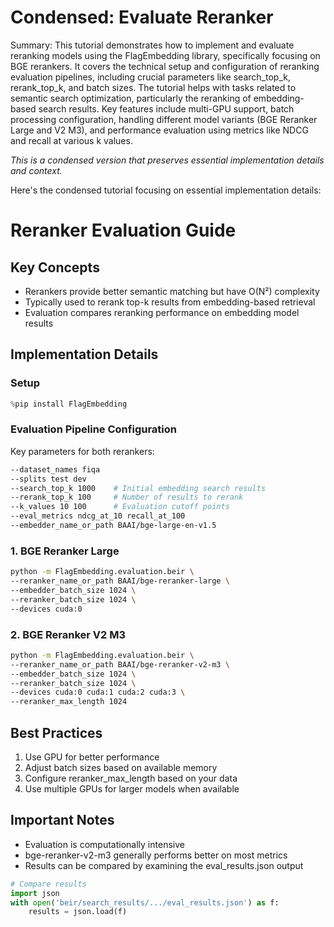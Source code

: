 # Condensed: Evaluate Reranker

Summary: This tutorial demonstrates how to implement and evaluate reranking models using the FlagEmbedding library, specifically focusing on BGE rerankers. It covers the technical setup and configuration of reranking evaluation pipelines, including crucial parameters like search_top_k, rerank_top_k, and batch sizes. The tutorial helps with tasks related to semantic search optimization, particularly the reranking of embedding-based search results. Key features include multi-GPU support, batch processing configuration, handling different model variants (BGE Reranker Large and V2 M3), and performance evaluation using metrics like NDCG and recall at various k values.

*This is a condensed version that preserves essential implementation details and context.*

Here's the condensed tutorial focusing on essential implementation details:

# Reranker Evaluation Guide

## Key Concepts
- Rerankers provide better semantic matching but have O(N²) complexity
- Typically used to rerank top-k results from embedding-based retrieval
- Evaluation compares reranking performance on embedding model results

## Implementation Details

### Setup
```python
%pip install FlagEmbedding
```

### Evaluation Pipeline Configuration

Key parameters for both rerankers:
```bash
--dataset_names fiqa
--splits test dev
--search_top_k 1000    # Initial embedding search results
--rerank_top_k 100     # Number of results to rerank
--k_values 10 100      # Evaluation cutoff points
--eval_metrics ndcg_at_10 recall_at_100
--embedder_name_or_path BAAI/bge-large-en-v1.5
```

### 1. BGE Reranker Large
```bash
python -m FlagEmbedding.evaluation.beir \
--reranker_name_or_path BAAI/bge-reranker-large \
--embedder_batch_size 1024 \
--reranker_batch_size 1024 \
--devices cuda:0
```

### 2. BGE Reranker V2 M3
```bash
python -m FlagEmbedding.evaluation.beir \
--reranker_name_or_path BAAI/bge-reranker-v2-m3 \
--embedder_batch_size 1024 \
--reranker_batch_size 1024 \
--devices cuda:0 cuda:1 cuda:2 cuda:3 \
--reranker_max_length 1024
```

## Best Practices
1. Use GPU for better performance
2. Adjust batch sizes based on available memory
3. Configure reranker_max_length based on your data
4. Use multiple GPUs for larger models when available

## Important Notes
- Evaluation is computationally intensive
- bge-reranker-v2-m3 generally performs better on most metrics
- Results can be compared by examining the eval_results.json output

```python
# Compare results
import json
with open('beir/search_results/.../eval_results.json') as f:
    results = json.load(f)
```